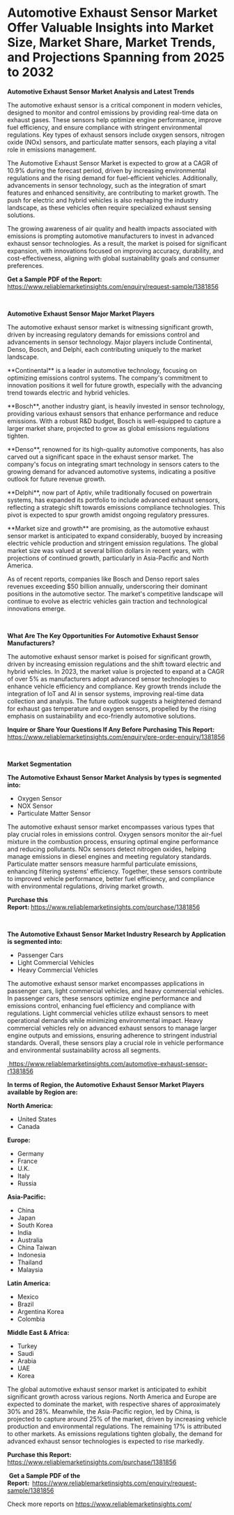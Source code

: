 <p><h1>Automotive Exhaust Sensor Market Offer Valuable Insights into Market Size, Market Share, Market Trends, and Projections Spanning from 2025 to 2032</h1></p><p><strong>Automotive Exhaust Sensor Market Analysis and Latest Trends</strong></p>
<p><p>The automotive exhaust sensor is a critical component in modern vehicles, designed to monitor and control emissions by providing real-time data on exhaust gases. These sensors help optimize engine performance, improve fuel efficiency, and ensure compliance with stringent environmental regulations. Key types of exhaust sensors include oxygen sensors, nitrogen oxide (NOx) sensors, and particulate matter sensors, each playing a vital role in emissions management.</p><p>The Automotive Exhaust Sensor Market is expected to grow at a CAGR of 10.9% during the forecast period, driven by increasing environmental regulations and the rising demand for fuel-efficient vehicles. Additionally, advancements in sensor technology, such as the integration of smart features and enhanced sensitivity, are contributing to market growth. The push for electric and hybrid vehicles is also reshaping the industry landscape, as these vehicles often require specialized exhaust sensing solutions. </p><p>The growing awareness of air quality and health impacts associated with emissions is prompting automotive manufacturers to invest in advanced exhaust sensor technologies. As a result, the market is poised for significant expansion, with innovations focused on improving accuracy, durability, and cost-effectiveness, aligning with global sustainability goals and consumer preferences.</p></p>
<p><strong>Get a Sample PDF of the Report:&nbsp;</strong> <a href="https://www.reliablemarketinsights.com/enquiry/request-sample/1381856?utm_campaign=3184&utm_medium=2&utm_source=Github&utm_content=ia&utm_term=30032025&utm_id=automotive-exhaust-sensor">https://www.reliablemarketinsights.com/enquiry/request-sample/1381856</a></p>
<p>&nbsp;</p>
<p><strong>Automotive Exhaust Sensor Major Market Players</strong></p>
<p><p>The automotive exhaust sensor market is witnessing significant growth, driven by increasing regulatory demands for emissions control and advancements in sensor technology. Major players include Continental, Denso, Bosch, and Delphi, each contributing uniquely to the market landscape.</p><p>**Continental** is a leader in automotive technology, focusing on optimizing emissions control systems. The company's commitment to innovation positions it well for future growth, especially with the advancing trend towards electric and hybrid vehicles. </p><p>**Bosch**, another industry giant, is heavily invested in sensor technology, providing various exhaust sensors that enhance performance and reduce emissions. With a robust R&D budget, Bosch is well-equipped to capture a larger market share, projected to grow as global emissions regulations tighten.</p><p>**Denso**, renowned for its high-quality automotive components, has also carved out a significant space in the exhaust sensor market. The company's focus on integrating smart technology in sensors caters to the growing demand for advanced automotive systems, indicating a positive outlook for future revenue growth.</p><p>**Delphi**, now part of Aptiv, while traditionally focused on powertrain systems, has expanded its portfolio to include advanced exhaust sensors, reflecting a strategic shift towards emissions compliance technologies. This pivot is expected to spur growth amidst ongoing regulatory pressures.</p><p>**Market size and growth** are promising, as the automotive exhaust sensor market is anticipated to expand considerably, buoyed by increasing electric vehicle production and stringent emission regulations. The global market size was valued at several billion dollars in recent years, with projections of continued growth, particularly in Asia-Pacific and North America.</p><p>As of recent reports, companies like Bosch and Denso report sales revenues exceeding $50 billion annually, underscoring their dominant positions in the automotive sector. The market's competitive landscape will continue to evolve as electric vehicles gain traction and technological innovations emerge.</p></p>
<p>&nbsp;</p>
<p><strong>What Are The Key Opportunities For Automotive Exhaust Sensor Manufacturers?</strong></p>
<p><p>The automotive exhaust sensor market is poised for significant growth, driven by increasing emission regulations and the shift toward electric and hybrid vehicles. In 2023, the market value is projected to expand at a CAGR of over 5% as manufacturers adopt advanced sensor technologies to enhance vehicle efficiency and compliance. Key growth trends include the integration of IoT and AI in sensor systems, improving real-time data collection and analysis. The future outlook suggests a heightened demand for exhaust gas temperature and oxygen sensors, propelled by the rising emphasis on sustainability and eco-friendly automotive solutions.</p></p>
<p><strong>Inquire or Share Your Questions If Any Before Purchasing This Report:</strong> <a href="https://www.reliablemarketinsights.com/enquiry/pre-order-enquiry/1381856?utm_campaign=3184&utm_medium=2&utm_source=Github&utm_content=ia&utm_term=30032025&utm_id=automotive-exhaust-sensor">https://www.reliablemarketinsights.com/enquiry/pre-order-enquiry/1381856</a></p>
<p>&nbsp;</p>
<p><strong>Market Segmentation</strong></p>
<p><strong>The Automotive Exhaust Sensor Market Analysis by types is segmented into:</strong></p>
<p><ul><li>Oxygen Sensor</li><li>NOX Sensor</li><li>Particulate Matter Sensor</li></ul></p>
<p><p>The automotive exhaust sensor market encompasses various types that play crucial roles in emissions control. Oxygen sensors monitor the air-fuel mixture in the combustion process, ensuring optimal engine performance and reducing pollutants. NOx sensors detect nitrogen oxides, helping manage emissions in diesel engines and meeting regulatory standards. Particulate matter sensors measure harmful particulate emissions, enhancing filtering systems' efficiency. Together, these sensors contribute to improved vehicle performance, better fuel efficiency, and compliance with environmental regulations, driving market growth.</p></p>
<p><strong>Purchase this Report:&nbsp;</strong><a href="https://www.reliablemarketinsights.com/purchase/1381856?utm_campaign=3184&utm_medium=2&utm_source=Github&utm_content=ia&utm_term=30032025&utm_id=automotive-exhaust-sensor">https://www.reliablemarketinsights.com/purchase/1381856</a></p>
<p>&nbsp;</p>
<p><strong>The Automotive Exhaust Sensor Market Industry Research by Application is segmented into:</strong></p>
<p><ul><li>Passenger Cars</li><li>Light Commercial Vehicles</li><li>Heavy Commercial Vehicles</li></ul></p>
<p><p>The automotive exhaust sensor market encompasses applications in passenger cars, light commercial vehicles, and heavy commercial vehicles. In passenger cars, these sensors optimize engine performance and emissions control, enhancing fuel efficiency and compliance with regulations. Light commercial vehicles utilize exhaust sensors to meet operational demands while minimizing environmental impact. Heavy commercial vehicles rely on advanced exhaust sensors to manage larger engine outputs and emissions, ensuring adherence to stringent industrial standards. Overall, these sensors play a crucial role in vehicle performance and environmental sustainability across all segments.</p></p>
<p><a href="https://www.reliablemarketinsights.com/automotive-exhaust-sensor-r1381856?utm_campaign=3184&utm_medium=2&utm_source=Github&utm_content=ia&utm_term=30032025&utm_id=automotive-exhaust-sensor">&nbsp;https://www.reliablemarketinsights.com/automotive-exhaust-sensor-r1381856</a></p>
<p><strong>In terms of Region, the Automotive Exhaust Sensor Market Players available by Region are:</strong></p>
<p>
    <p> <strong> North America: </strong>
        <ul>
            <li>United States</li>
            <li>Canada</li>
        </ul>
        </p> 
    <p> <strong> Europe: </strong>
        <ul>
            <li>Germany</li>
            <li>France</li>
            <li>U.K.</li>
            <li>Italy</li>
            <li>Russia</li>
        </ul>
        </p> 
    <p> <strong> Asia-Pacific: </strong>
        <ul>
            <li>China</li>
            <li>Japan</li>
            <li>South Korea</li>
            <li>India</li>
            <li>Australia</li>
            <li>China Taiwan</li>
            <li>Indonesia</li>
            <li>Thailand</li>
            <li>Malaysia</li>
        </ul>
        </p> 
    <p> <strong> Latin America: </strong>
        <ul>
            <li>Mexico</li>
            <li>Brazil</li>
            <li>Argentina Korea</li>
            <li>Colombia</li>
        </ul>
        </p> 
    <p> <strong> Middle East & Africa: </strong>
        <ul>
            <li>Turkey</li>
            <li>Saudi</li>
            <li>Arabia</li>
            <li>UAE</li>
            <li>Korea</li>
        </ul>
    </p>
    </p>
<p><p>The global automotive exhaust sensor market is anticipated to exhibit significant growth across various regions. North America and Europe are expected to dominate the market, with respective shares of approximately 30% and 28%. Meanwhile, the Asia-Pacific region, led by China, is projected to capture around 25% of the market, driven by increasing vehicle production and environmental regulations. The remaining 17% is attributed to other markets. As emissions regulations tighten globally, the demand for advanced exhaust sensor technologies is expected to rise markedly.</p></p>
<p><strong>Purchase this Report: </strong><a href="https://www.reliablemarketinsights.com/purchase/1381856?utm_campaign=3184&utm_medium=2&utm_source=Github&utm_content=ia&utm_term=30032025&utm_id=automotive-exhaust-sensor">https://www.reliablemarketinsights.com/purchase/1381856</a></p>
<p>&nbsp;<strong>Get a Sample PDF of the Report:&nbsp;&nbsp;</strong><a href="https://www.reliablemarketinsights.com/enquiry/request-sample/1381856?utm_campaign=3184&utm_medium=2&utm_source=Github&utm_content=ia&utm_term=30032025&utm_id=automotive-exhaust-sensor">https://www.reliablemarketinsights.com/enquiry/request-sample/1381856</a></p>
<p><strong></strong></p>
<p>Check more reports on <a href="https://www.reliablemarketinsights.com/?utm_campaign=3184&utm_medium=2&utm_source=Github&utm_content=ia&utm_term=30032025&utm_id=automotive-exhaust-sensor">https://www.reliablemarketinsights.com/</a></p>